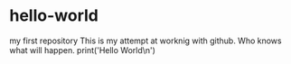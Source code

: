 # hello-world
my first repository
This is my attempt at worknig with github.
Who knows what will happen.
print('Hello World\n')
